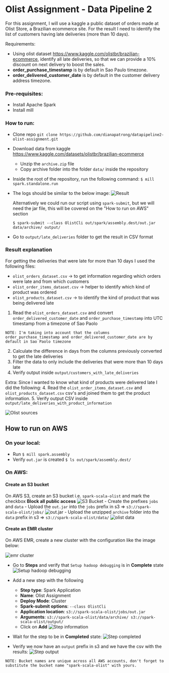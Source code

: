 # Olist Assignment - Data Pipeline 2

For this assignment, I will use a kaggle a public dataset of orders made at Olist Store, a Brazilian ecommerce site.
For the result I need to identify the list of customers having late deliveries (more than 10 days).

Requirements:
- Using olist dataset https://www.kaggle.com/olistbr/brazilian-ecommerce, identify all late deliveries, 
  so that we can provide a 10% discount on next delivery to boost the sales.
- **order_purchase_timestamp** is by default in Sao Paulo timezone.
- **order_delivered_customer_date** is by default in the customer delivery address timezone.


### Pre-requisites: 
- Install Apache Spark
- Install mill


### How to run: 

- Clone repo `git clone https://github.com/dianapatrong/datapipeline2-olist-assignment.git`
- Download data from kaggle https://www.kaggle.com/datasets/olistbr/brazilian-ecommerce
  - Unzip the `archive.zip` file
  - Copy archive folder into the folder `data/` inside the repository
    
- Inside the root of the repository, run the following command: `$ mill spark.standalone.run`
  
- The logs should be similar to the below image: 
  ![Result](documentation/ResultsOnTerminal.png)
  
  Alternatively we could run our script using `spark-submit`, but we will need the jar file, this will be covered on the "How to run on AWS" section
  
  `$ spark-submit --class OlistCli out/spark/assembly.dest/out.jar data/archive/ output/`


- Go to `output/late_deliveries` folder to get the result in CSV format

### Result explanation
 For getting the deliveries that were late for more than 10 days I used the following files: 
 * `olist_orders_dataset.csv` -> to get information regarding which orders were late and from which customers 
 * `olist_order_items_dataset.csv` -> helper to identify which kind of product was ordered
 * `olist_products_dataset.csv` -> to identify the kind of product that was being delivered late

1. Read the `olist_orders_dataset.csv` and convert `order_delivered_customer_date` and `order_purchase_timestamp` into UTC timestamp from a timezone of Sao Paolo
```
NOTE: I'm taking into account that the columns order_purchase_timestamp and order_delivered_customer_date are by default in Sao Paolo timezone 
```
2. Calculate the difference in days from the columns previously converted to get the late deliveries
3. Filter the data to only include the deliveries that were more than 10 days late
4. Verify output inside `output/customers_with_late_deliveries`

Extra:
Since I wanted to know what kind of products were delivered late I did the following: 
4. Read the `olist_order_items_dataset.csv` and `olist_products_dataset.csv` csv's and joined them to get the product information.
5. Verify output CSV inside `output/late_deliveries_with_product_information`

![Olist sources](documentation/olist_sources.png)


## How to run on AWS 

### On your local:
- Run `$ mill spark.assembly`
- Verify `out.jar` is created `$ ls out/spark/assembly.dest/`
  
### On AWS: 
#### Create an S3 bucket
On AWS S3, create an S3 bucket i.e. `spark-scala-olist` and mark the checkbox **Block all public access**
  ![S3 Bucket](documentation/s3bucket.png)
    - Create the prefixes `jobs` and `data`
    - Upload the `out.jar` into the `jobs` prefix in s3 => `s3://spark-scala-olist/jobs/`
      ![out.jar](documentation/out_jar.png)
    - Upload the unzipped `archive` folder into the `data` prefix in s3 => `s3://spark-scala-olist/data/`
      ![olist data](documentation/olist_data.png)

#### Create an EMR cluster
On AWS EMR, create a new cluster with the configuration like the image below: 

![emr cluster](documentation/emr_cluster.png)

- Go to **Steps** and verify that `Setup hadoop debugging` is in **Complete** state
  ![Setup hadoop debugging](documentation/hadoop_debug.png)
  

- Add a new step with the following
  - **Step type**: Spark Application
  - **Name**: Olist Assignment
  - **Deploy Mode**: Cluster
  - **Spark-submit options**: `--class OlistCli`
  - **Application location**: `s3://spark-scala-olist/jobs/out.jar`
  - **Arguments**: `s3://spark-scala-olist/data/archive/ s3://spark-scala-olist/output/`
  - Click on **Add**
    ![Step information](documentation/step_info.png)
    

- Wait for the step to be in **Completed** state:
  ![Step completed](documentation/step_completed.png)


- Verify we now have an `output` prefix in s3 and we have the csv with the results:
  ![Step output](documentation/step_output.png)


```
NOTE: Bucket names are unique across all AWS accounts, don't forget to substitute the bucket name "spark-scala-olist" with yours.
```

